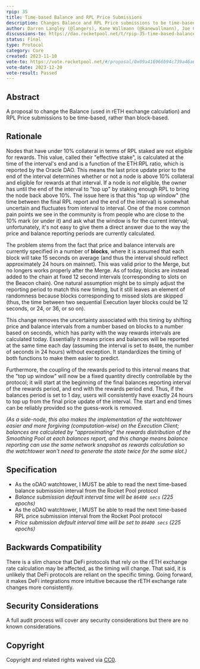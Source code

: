 ```yaml
---
rpip: 35
title: Time-based Balance and RPL Price Submissions 
description: Changes Balance and RPL Price submissions to be time-based 
author: Darren Langley (@langers), Kane Wallmann (@kanewallmann), Joe Clapis (@jcrtp)
discussions-to: https://dao.rocketpool.net/t/rpip-35-time-based-balance-and-rpl-price-submissions/2419
status: Final
type: Protocol
category: Core
created: 2023-11-10
vote-to: https://vote.rocketpool.net/#/proposal/0x09a416966b94c739a46a6c886399acb61fe3378429a80193e75dd219fe2d6c2c
vote-date: 2023-12-20
vote-result: Passed
---
```


## Abstract
A proposal to change the Balance (used in rETH exchange calculation) and RPL Price submissions to be time-based, rather than block-based. 

## Rationale
Nodes that have under 10% collateral in terms of RPL staked are not eligible for rewards. This value, called their "effective stake", is calculated at the time of the interval's end and is a function of the ETH:RPL ratio, which is reported by the Oracle DAO. This means the last price update prior to the end of the interval determines whether or not a node is above 10% collateral and eligible for rewards at that interval. If a node is *not* eligible, the owner has until the end of the interval to "top up" by staking enough RPL to bring the node back above 10%. The issue here is that this "top up window" (the time between the final RPL report and the end of the interval) is somewhat uncertain and fluctuates from interval to interval. One of the more common pain points we see in the community is from people who are close to the 10% mark (or under it) and ask what the window is for the current interval; unfortunately, it's not easy to give them a direct answer due to the way the price and balance reporting periods are currently calculated.

The problem stems from the fact that price and balance intervals are currently specified in a number of **blocks**, where it is assumed that each block will take 15 seconds on average (and thus the interval should reflect approximately 24 hours on mainnet). This was valid prior to the Merge, but no longers works properly after the Merge. As of today, blocks are instead added to the chain at fixed 12 second intervals (corresponding to slots on the Beacon chain). One natural assumption might be to simply adjust the reporting period to match this new timing, but it still leaves an element of randomness because blocks corresponding to missed slots are skipped (thus, the time between two sequential Execution layer blocks could be 12 seconds, or 24, or 36, or so on).

This change removes the uncertainty associated with this timing by shifting price and balance intervals from a number based on blocks to a number based on seconds, which has parity with the way rewards intervals are calculated today. Essentially it means prices and balances will be reported at the same time each day (assuming the interval is set to `86400`, the number of seconds in 24 hours) without exception. It standardizes the timing of both functions to make them easier to predict.

Furthermore, the coupling of the rewards period to this interval means that the "top up window" will now be a fixed quantity directly controllable by the protocol; it will start at the beginning of the final balances reporting interval of the rewards period, and end with the rewards period end. Thus, if the balances period is set to 1 day, users will consistently have exactly 24 hours to top up from the final price update of the interval. The start and end times can be reliably provided so the guess-work is removed.

*(As a side-node, this also makes the implementation of the watchtower easier and more forgiving (computation-wise) on the Execution Client; balances are calculated by "approximating" the rewards distribution of the Smoothing Pool at each balances report, and this change means balance reporting can use the same network snapshot as rewards calculation so the watchtower won't need to generate the state twice for the same slot.)*

## Specification

- As the oDAO watchtower, I MUST be able to read the next time-based balance submission interval from the Rocket Pool protocol
- *Balance submission default interval time will be `86400 secs` (225 epochs)*
- As the oDAO watchtower, I MUST be able to read the next time-based RPL price submission interval from the Rocket Pool protocol  
- *Price submission default interval time will be set to `86400 secs` (225 epochs)*

## Backwards Compatibility
There is a slim chance that DeFi protocols that rely on the rETH exchange rate calculation may be affected, as the timing will change. That said, it is unlikely that DeFi protocols are reliant on the specific timing. Going forward, it makes DeFi integrations more intuitive because the rETH exchange rate changes more consistently.

## Security Considerations
A full audit process will cover any security considerations but there are no known considerations.

## Copyright
Copyright and related rights waived via [CC0](https://creativecommons.org/publicdomain/zero/1.0/).